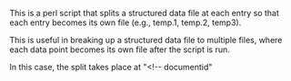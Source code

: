 This is a perl script that splits a structured data file at each entry so that each entry becomes its own file (e.g., temp.1, temp.2, temp3). 

This is useful in breaking up a structured data file to multiple files, where each data point becomes its own file after the script is run. 

In this case, the split takes place at "<\!-- documentid" 
